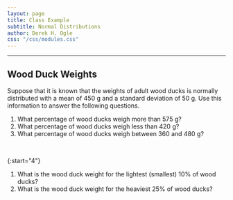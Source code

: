 ```yaml
---
layout: page
title: Class Example
subtitle: Normal Distributions
author: Derek H. Ogle
css: "/css/modules.css"
---
```


----

## Wood Duck Weights
Suppose that it is known that the weights of adult wood ducks is normally distributed with a mean of 450 g and a standard deviation of 50 g. Use this information to answer the following questions.

1. What percentage of wood ducks weigh more than 575 g?
1. What percentage of wood ducks weigh less than 420 g?
1. What percentage of wood ducks weigh between 360 and 480 g?

&nbsp;

{:start="4"}
1. What is the wood duck weight for the lightest (smallest) 10% of wood ducks?
1. What is the wood duck weight for the heaviest 25% of wood ducks?
